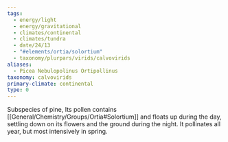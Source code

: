 ```yaml
---
tags:
  - energy/light
  - energy/gravitational
  - climates/continental
  - climates/tundra
  - date/24/13
  - "#elements/ortia/solortium"
  - taxonomy/plurpars/virids/calvovirids
aliases:
  - Picea Nebulopolinus Ortipollinus
taxonomy: calvovirids
primary-climate: continental
type: 0
---
```

Subspecies of pine, Its pollen contains [[General/Chemistry/Groups/Ortia#Solortium]] and floats up during the day, settling down on its flowers and the ground during the night. It pollinates all year, but most intensively in spring.
